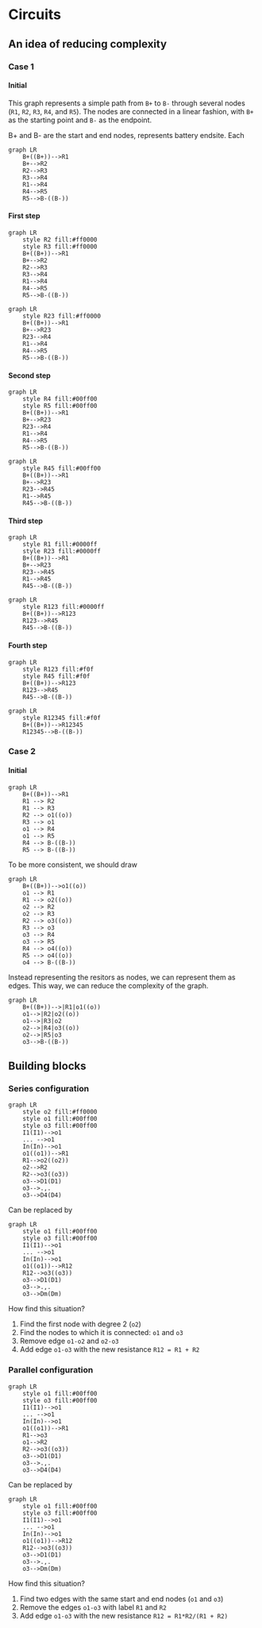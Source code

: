 # Circuits

## An idea of reducing complexity


### Case 1

#### Initial

This graph represents a simple path from `B+` to `B-` through several nodes (`R1`, `R2`, `R3`, `R4`, and `R5`). The nodes are connected in a linear fashion, with `B+` as the starting point and `B-` as the endpoint.

B+ and B- are the start and end nodes, represents battery endsite. Each



```mermaid
graph LR
    B+((B+))-->R1
    B+-->R2
    R2-->R3
    R3-->R4
    R1-->R4
    R4-->R5
    R5-->B-((B-))
```

#### First step

```mermaid
graph LR
    style R2 fill:#ff0000
    style R3 fill:#ff0000
    B+((B+))-->R1
    B+-->R2
    R2-->R3
    R3-->R4
    R1-->R4
    R4-->R5
    R5-->B-((B-))
```
```mermaid
graph LR
    style R23 fill:#ff0000
    B+((B+))-->R1
    B+-->R23
    R23-->R4
    R1-->R4
    R4-->R5
    R5-->B-((B-))
```

#### Second step

```mermaid
graph LR
    style R4 fill:#00ff00
    style R5 fill:#00ff00
    B+((B+))-->R1
    B+-->R23
    R23-->R4
    R1-->R4
    R4-->R5
    R5-->B-((B-))
```
```mermaid
graph LR
    style R45 fill:#00ff00
    B+((B+))-->R1
    B+-->R23
    R23-->R45
    R1-->R45
    R45-->B-((B-))
```

#### Third step

```mermaid
graph LR
    style R1 fill:#0000ff
    style R23 fill:#0000ff
    B+((B+))-->R1
    B+-->R23
    R23-->R45
    R1-->R45
    R45-->B-((B-))
```

```mermaid
graph LR
    style R123 fill:#0000ff
    B+((B+))-->R123
    R123-->R45
    R45-->B-((B-))
```

#### Fourth step

```mermaid
graph LR
    style R123 fill:#f0f
    style R45 fill:#f0f
    B+((B+))-->R123
    R123-->R45
    R45-->B-((B-))
```

```mermaid
graph LR
    style R12345 fill:#f0f
    B+((B+))-->R12345
    R12345-->B-((B-))
```

### Case 2

#### Initial

```mermaid
graph LR
    B+((B+))-->R1
    R1 --> R2
    R1 --> R3
    R2 --> o1((o))
    R3 --> o1    
    o1 --> R4
    o1 --> R5
    R4 --> B-((B-))
    R5 --> B-((B-))
```

To be more consistent, we should draw

```mermaid
graph LR
    B+((B+))-->o1((o))
    o1 --> R1
    R1 --> o2((o))
    o2 --> R2
    o2 --> R3
    R2 --> o3((o))
    R3 --> o3    
    o3 --> R4
    o3 --> R5
    R4 --> o4((o))
    R5 --> o4((o))
    o4 --> B-((B-))
```

Instead representing the resitors as nodes, we can represent them as edges. This way, we can reduce the complexity of the graph.



```mermaid
graph LR
    B+((B+))-->|R1|o1((o))
    o1-->|R2|o2((o))
    o1-->|R3|o2
    o2-->|R4|o3((o))
    o2-->|R5|o3
    o3-->B-((B-))
```


## Building blocks

### Series configuration

```mermaid
graph LR
    style o2 fill:#ff0000
    style o1 fill:#00ff00
    style o3 fill:#00ff00
    I1(I1)-->o1
    ... -->o1
    In(In)-->o1
    o1((o1))-->R1
    R1-->o2((o2))
    o2-->R2
    R2-->o3((o3))
    o3-->D1(D1)
    o3-->.,.
    o3-->D4(D4)
```

Can be replaced by

```mermaid
graph LR
    style o1 fill:#00ff00
    style o3 fill:#00ff00
    I1(I1)-->o1
    ... -->o1
    In(In)-->o1
    o1((o1))-->R12
    R12-->o3((o3))
    o3-->D1(D1)
    o3-->.,.
    o3-->Dm(Dm)
```

How find this situation?
1. Find the first node with degree 2 (`o2`)
2. Find the nodes to which it is connected: `o1` and `o3`
3. Remove edge `o1-o2` and `o2-o3`
4. Add edge `o1-o3` with the new resistance `R12 = R1 + R2`

### Parallel configuration

```mermaid
graph LR
    style o1 fill:#00ff00
    style o3 fill:#00ff00
    I1(I1)-->o1
    ... -->o1
    In(In)-->o1
    o1((o1))-->R1
    R1-->o3
    o1-->R2
    R2-->o3((o3))
    o3-->D1(D1)
    o3-->.,.
    o3-->D4(D4)
```

Can be replaced by

```mermaid
graph LR
    style o1 fill:#00ff00
    style o3 fill:#00ff00
    I1(I1)-->o1
    ... -->o1
    In(In)-->o1
    o1((o1))-->R12
    R12-->o3((o3))
    o3-->D1(D1)
    o3-->.,.
    o3-->Dm(Dm)
```
How find this situation?
1. Find two edges with the same start and end nodes (`o1` and `o3`)
2. Remove the edges `o1-o3` with label `R1` and `R2`
3. Add edge `o1-o3` with the new resistance `R12 = R1*R2/(R1 + R2)`